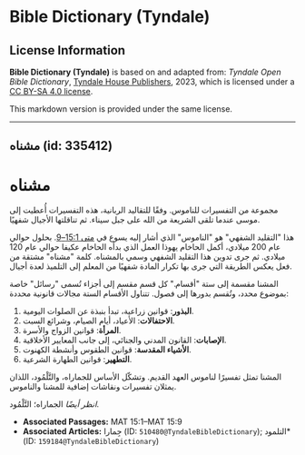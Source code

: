 # Bible Dictionary (Tyndale)

## License Information

**Bible Dictionary (Tyndale)** is based on and adapted from: _Tyndale Open Bible Dictionary_, [Tyndale House Publishers](https://tyndaleopenresources.com/), 2023, which is licensed under a [CC BY-SA 4.0 license](https://creativecommons.org/licenses/by-sa/4.0/legalcode.en).

This markdown version is provided under the same license.



--------------------------------

## مشناه (id: 335412)

مشناه
=====

مجموعة من التفسيرات للناموس. وفقًا للتقاليد الربانية، هذه التفسيرات أُعطيت إلى موسى عندما تلقى الشريعة من الله على جبل سيناء. ثم تناقلتها الأجيال شفهيًا.

هذا "التقليد الشفهي" هو "الناموس" الذي أشار إليه يسوع في [متى 15:1–9](https://ref.ly/Matt15:1-Matt15:9). بحلول حوالي عام 200 ميلادي، أكمل الحاخام يهوذا العمل الذي بدأه الحاخام عكيفا حوالي عام 120 ميلادي. ثم جرى تدوين هذا التقليد الشفهي وسمي بالمشناه. كلمة "مشناه" مشتقة من فعل يعكس الطريقة التي جرى بها تكرار المادة شفهيًا من المعلم إلى التلميذ لعدة أجيال.

المشنا مقسمة إلى ستة "أقسام." كل قسم مقسم إلى أجزاء تُسمى "رسائل" خاصة بموضوع محدد، وتُقسم بدورها إلى فصول. تتناول الأقسام الستة مجالات قانونية محددة:

1. **البذور**: قوانين زراعية، تبدأ بنبذة عن الصلوات اليومية.
2. **الاحتفالات**: الأعياد، أيام الصيام، وشرائع السبت.
3. **المرأة**: قوانين الزواج والأسرة.
4. **الإصابات**: القانون المدني والجنائي، إلى جانب المعايير الأخلاقية.
5. **الأشياء المقدسة**: قوانين الطقوس وأنشطة الكهنوت.
6. **التطهير**: قوانين الطهارة الشرعية.

المشنا تمثل تفسيرًا لناموس العهد القديم. وتشكّل الأساس للجماراه، والتَّلْمُود، اللذان يمثلان تفسيرات ونقاشات إضافية للمشنا والناموس.

*انظر أيضًا* الجماراه؛ التَّلْمُود.

* **Associated Passages:** MAT 15:1–MAT 15:9
* **Associated Articles:** جِمارا (ID: `510480@TyndaleBibleDictionary`); التلمود* (ID: `159184@TyndaleBibleDictionary`)

